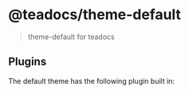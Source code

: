 # @teadocs/theme-default

> theme-default for teadocs

## Plugins

The default theme has the following plugin built in:
